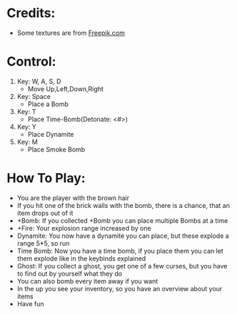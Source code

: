 # Credits:
- Some textures are from <a href="https://de.freepik.com/">Freepik.com</a>

# Control:
1. Key: W, A, S, D
    - Move Up,Left,Down,Right
2. Key: Space
    - Place a Bomb
3. Key: T
    - Place Time-Bomb(Detonate: <#>)
4. Key: Y
    - Place Dynamite
5. Key: M
    - Place Smoke Bomb

# How To Play:
- You are the player with the brown hair
- If you hit one of the brick walls with the bomb, there is a chance, that an item drops out of it
- +Bomb: If you collected +Bomb you can place multiple Bombs at a time
- +Fire: Your explosion range increased by one
- Dynamite: You now have a dynamite you can place, but these explode a range 5*5, so run
- Time Bomb: Now you have a time bomb, if you place them you can let them explode like in the keybinds explained
- Ghost: If you collect a ghost, you get one of a few curses, but you have to find out by yourself what they do
- You can also bomb every item away if you want
- In the up you see your inventory, so you have an overview about your items
- Have fun
